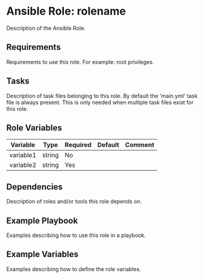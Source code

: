 # Ansible Role: rolename

Description of the Ansible Role.

## Requirements

Requirements to use this role.
For example: root privileges.

## Tasks

Description of task files belonging to this role.
By default the 'main.yml' task file is always present.
This is only needed when multiple task files exist for this role.

## Role Variables

| Variable                                    | Type   | Required  | Default               | Comment                                                                    |
|---------------------------------------------|--------|-----------|-----------------------|------------|
| variable1                                   | string | No        |                       |            |
| variable2                                   | string | Yes       |                       |            |

## Dependencies

Description of roles and/or tools this role depends on.

## Example Playbook

Examples describing how to use this role in a playbook.

## Example Variables

Examples describing how to define the role variables.
